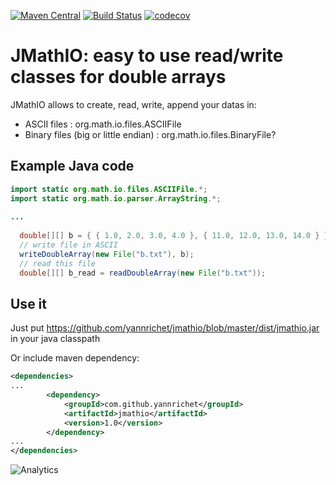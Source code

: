 [![Maven Central](https://maven-badges.herokuapp.com/maven-central/com.github.yannrichet/JMathIO/badge.svg)](https://maven-badges.herokuapp.com/maven-central/com.github.yannrichet/JMathIO)
[![Build Status](https://travis-ci.org/yannrichet/jmathio.png)](https://travis-ci.org/yannrichet/jmathio)
[![codecov](https://codecov.io/gh/yannrichet/jmathio/branch/master/graph/badge.svg)](https://codecov.io/gh/yannrichet/jmathio)

# JMathIO: easy to use read/write classes for double arrays 

JMathIO allows to create, read, write, append your datas in:

* ASCII files : org.math.io.files.ASCIIFile
* Binary files (big or little endian) : org.math.io.files.BinaryFile? 

## Example Java code ##
```java
import static org.math.io.files.ASCIIFile.*;
import static org.math.io.parser.ArrayString.*;
 
...
 
  double[][] b = { { 1.0, 2.0, 3.0, 4.0 }, { 11.0, 12.0, 13.0, 14.0 } };
  // write file in ASCII
  writeDoubleArray(new File("b.txt"), b);
  // read this file
  double[][] b_read = readDoubleArray(new File("b.txt"));
```
## Use it ##

Just put https://github.com/yannrichet/jmathio/blob/master/dist/jmathio.jar in your java classpath 

Or include maven dependency:
```xml
<dependencies>
...
		<dependency>
			<groupId>com.github.yannrichet</groupId>
			<artifactId>jmathio</artifactId>
			<version>1.0</version>
		</dependency>
...
</dependencies>
```


![Analytics](https://ga-beacon.appspot.com/UA-109580-20/jmathio)

